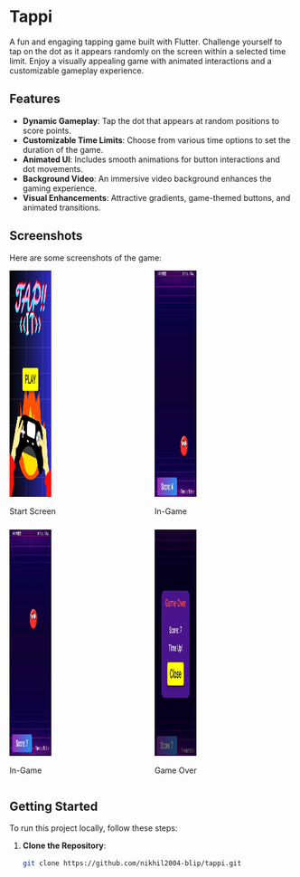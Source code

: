 # Tappi

A fun and engaging tapping game built with Flutter. Challenge yourself to tap on the dot as it appears randomly on the screen within a selected time limit. Enjoy a visually appealing game with animated interactions and a customizable gameplay experience.

## Features

- **Dynamic Gameplay**: Tap the dot that appears at random positions to score points.
- **Customizable Time Limits**: Choose from various time options to set the duration of the game.
- **Animated UI**: Includes smooth animations for button interactions and dot movements.
- **Background Video**: An immersive video background enhances the gaming experience.
- **Visual Enhancements**: Attractive gradients, game-themed buttons, and animated transitions.

## Screenshots

Here are some screenshots of the game:

<div style="display: grid; grid-template-columns: repeat(2, 1fr); gap: 10px;">

  <div>
    <img src="assets/images/1.jpg" alt="Start Screen" style="width: 30%; max-width: 100px; height: 400px;">
    <p>Start Screen</p>
  </div>
  
  <div>
    <img src="assets/images/2.jpg" alt="In-Game" style="width: 30%; max-width: 100px; height: 400px;">
    <p>In-Game</p>
  </div>
  
  <div>
    <img src="assets/images/3.jpg" alt="In-Game" style="width: 30%; max-width: 100px; height: 400px;">
    <p>In-Game</p>
  </div>
  
  <div>
    <img src="assets/images/4.jpg" alt="Game Over" style="width: 30%; max-width: 100px; height: 400px;">
    <p>Game Over</p>
  </div>

</div>




## Getting Started

To run this project locally, follow these steps:

1. **Clone the Repository**:
   ```bash
   git clone https://github.com/nikhil2004-blip/tappi.git
